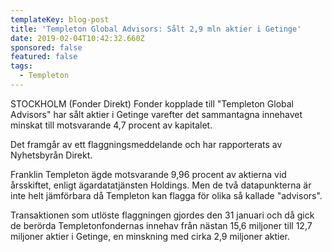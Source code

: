 ```yaml
---
templateKey: blog-post
title: 'Templeton Global Advisors: Sålt 2,9 mln aktier i Getinge'
date: 2019-02-04T10:42:32.660Z
sponsored: false
featured: false
tags:
  - Templeton
---
```

STOCKHOLM (Fonder Direkt) Fonder kopplade till "Templeton Global Advisors" har sålt aktier i Getinge varefter det sammantagna innehavet minskat till motsvarande 4,7 procent av kapitalet.

Det framgår av ett flaggningsmeddelande och har rapporterats av Nyhetsbyrån Direkt.

Franklin Templeton ägde motsvarande 9,96 procent av aktierna vid årsskiftet, enligt ägardatatjänsten Holdings. Men de två datapunkterna är inte helt jämförbara då Templeton kan flagga för olika så kallade "advisors".

Transaktionen som utlöste flaggningen gjordes den 31 januari och då gick de berörda Templetonfondernas innehav från nästan 15,6 miljoner till 12,7 miljoner aktier i Getinge, en minskning med cirka 2,9 miljoner aktier.
